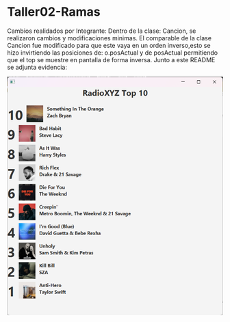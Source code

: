 # Taller02-Ramas
Cambios realidados por Integrante:
Dentro de la clase: Cancion, se realizaron cambios y modificaciones minimas. 
El comparable de la clase Cancion fue modificado para que este vaya en un orden inverso,esto se hizo invirtiendo las posiciones de:
o.posActual y de posActual
permitiendo que el top se muestre en pantalla de forma inversa. 
Junto a este README se adjunta evidencia:

![Evidencia-de-cambios](evidencia.png)
